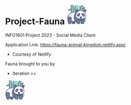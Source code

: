 # Project-Fauna ![fauna_logo](favicon.png)
INFO1601 Project 2023 - Social Media Client

Application Link: https://fauna-animal-kingdom.netlify.app/
- Courtesy of Netlify

Fauna brought to you by 
- Iteration ++

![fauna_logo](favicon.png)
